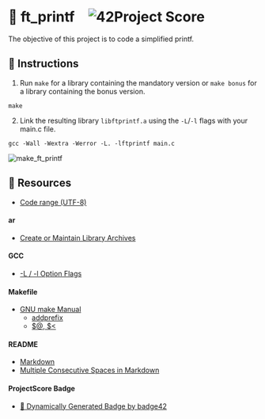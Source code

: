  # :large_orange_diamond: ft_printf &ensp; ![42Project Score](https://badge42.herokuapp.com/api/project/floogman/ft_printf)

The objective of this project is to code a simplified printf.

## :small_orange_diamond: Instructions

1. Run `make` for a library containing the mandatory version or `make bonus` for a library containing the bonus version.
```
make
```

2. Link the resulting library `libftprintf.a` using the `-L`/`-l` flags with your main.c file.

```
gcc -Wall -Wextra -Werror -L. -lftprintf main.c
```

![make_ft_printf](https://user-images.githubusercontent.com/59726559/136529059-66aabf0d-6a2a-40e8-99cc-e9e9c1018f16.gif)

## :small_orange_diamond: Resources
- [Code range (UTF-8)](https://docs.microsoft.com/en-us/sql/relational-databases/collations/collation-and-unicode-support?view=sql-server-ver15#storage_differences)
#### ar
- [Create or Maintain Library Archives](https://www.ibm.com/docs/en/zos/2.4.0?topic=descriptions-ar-create-maintain-library-archives)
#### GCC
- [-L / -l Option Flags](https://www.rapidtables.com/code/linux/gcc/gcc-l.html)
#### Makefile
- [GNU make Manual](https://www.gnu.org/software/make/manual/make.html)
    - [addprefix](https://www.gnu.org/software/make/manual/make.html#File-Name-Functions)
    - [$@, $<](https://www.gnu.org/software/make/manual/html_node/Automatic-Variables.html#Automatic-Variables)
#### README
- [Markdown](https://docs.github.com/en/github/writing-on-github/getting-started-with-writing-and-formatting-on-github/basic-writing-and-formatting-syntax)
- [Multiple Consecutive Spaces in Markdown](https://steemit.com/markdown/@jamesanto/how-to-add-multiple-spaces-between-texts-in-markdown)
#### ProjectScore Badge
- [🚀 Dynamically Generated Badge by badge42](https://github.com/JaeSeoKim/badge42)
